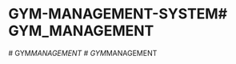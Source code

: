 # GYM-MANAGEMENT-SYSTEM#   G Y M _ M A N A G E M E N T  
 #   G Y M _ M A N A G E M E N T  
 #   G Y M _ M A N A G E M E N T  
 
